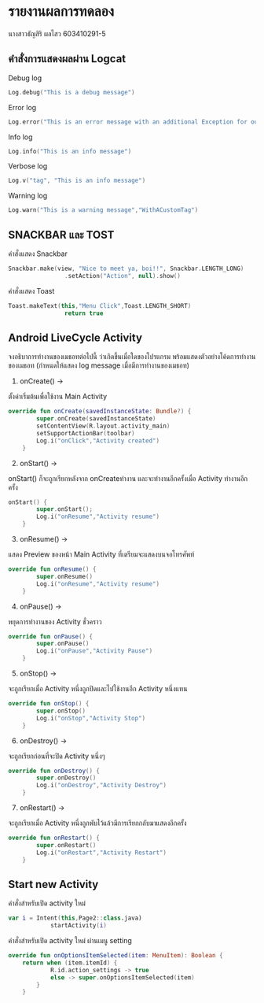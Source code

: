 # รายงานผลการทดลอง

นางสาวธัญสิริ ผลไสว 603410291-5

## คำสั่งการแสดงผลผ่าน Logcat

Debug log

```kotlin
Log.debug("This is a debug message")
```

Error log

```kotlin
Log.error("This is an error message with an additional Exception for output", "AndACustomTag", exception )
```

Info log

```kotlin
Log.info("This is an info message")
```

Verbose log

```kotlin
Log.v("tag", "This is an info message") 
```

Warning log

```kotlin
Log.warn("This is a warning message","WithACustomTag")
```

## SNACKBAR และ TOST

คำสั่งแสดง Snackbar

```kotlin
Snackbar.make(view, "Nice to meet ya, boi!!", Snackbar.LENGTH_LONG)
                .setAction("Action", null).show()
```

คำสั่งแสดง Toast

```kotlin
Toast.makeText(this,"Menu Click",Toast.LENGTH_SHORT)
                return true
```

## Android LiveCycle Activity

จงอธิบาการทำงานของเมธอทต่อไปนี้ ว่าเกิดขึ้นเมื่อใดของโปรแกรม พร้อมแสดงตัวอย่างโค้ดการทำงานของเมธอท (กำหนดให้แสดง log message เมื่อมีการทำงานของเมธอท)

1. onCreate() ->

ตั้งค่าเริ่มต้นเพื่อใช้งาน Main Activity
```kotlin
override fun onCreate(savedInstanceState: Bundle?) {
        super.onCreate(savedInstanceState)
        setContentView(R.layout.activity_main)
        setSupportActionBar(toolbar)
        Log.i("onClick","Activity created")
    }
```

2. onStart() ->

onStart() ก็จะถูกเรียกหลังจาก onCreateทำงาน และจะทำงานอีกครั้งเมื่อ Activity ทำงานอีกครั้ง
```kotlin
onStart() {
        super.onStart();
        Log.i("onResume","Activity resume")
    }
```

3. onResume() ->

แสดง Preview ของหน้า Main Activity ที่เตรียมจะแสดงบนจอโทรศัพท์
```kotlin
override fun onResume() {
        super.onResume()
        Log.i("onResume","Activity resume")
    }
```

4. onPause() ->

หยุดการทำงานของ Activity ชั่วคราว
```kotlin
override fun onPause() {
        super.onPause()
		Log.i("onPause","Activity Pause")
    }
```

5. onStop() ->

จะถูกเรียกเมื่อ Activity หนึ่งถูกปิดและไปใช้งานอีก Activity หนึ่งแทน
```kotlin
override fun onStop() {
        super.onStop()
		Log.i("onStop","Activity Stop")
    }
```

6. onDestroy() ->

จะถูกเรียกก่อนที่จะปิด Activity หนึ่งๆ
```kotlin
override fun onDestroy() {
        super.onDestroy()
		Log.i("onDestroy","Activity Destroy")
    }
```

7. onRestart() ->

จะถูกเรียกเมื่อ Activity หนึ่งถูกพับไว้แล้วมีการเรียกกลับมาแสดงอีกครั้ง
```kotlin
override fun onRestart() {
        super.onRestart()
		Log.i("onRestart","Activity Restart")
    }
```

## Start new Activity

คำสั่งสำหรับเปิด activity ใหม่

```kotlin
var i = Intent(this,Page2::class.java)
            startActivity(i)
```

คำสั่งสำหรับเปิด activity ใหม่ ผ่านเมนู setting

```kotlin
override fun onOptionsItemSelected(item: MenuItem): Boolean {
	return when (item.itemId) {
            R.id.action_settings -> true
            else -> super.onOptionsItemSelected(item)
        }
    }
```
